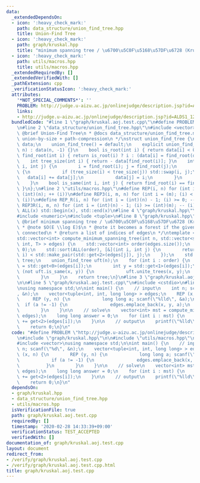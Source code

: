 ```yaml
---
data:
  _extendedDependsOn:
  - icon: ':heavy_check_mark:'
    path: data_structure/union_find_tree.hpp
    title: Union-Find Tree
  - icon: ':heavy_check_mark:'
    path: graph/kruskal.hpp
    title: "minimum spanning tree / \u6700\u5C0F\u5168\u57DF\u6728 (Kruskal's method)"
  - icon: ':heavy_check_mark:'
    path: utils/macros.hpp
    title: utils/macros.hpp
  _extendedRequiredBy: []
  _extendedVerifiedWith: []
  _pathExtension: cpp
  _verificationStatusIcon: ':heavy_check_mark:'
  attributes:
    '*NOT_SPECIAL_COMMENTS*': ''
    PROBLEM: http://judge.u-aizu.ac.jp/onlinejudge/description.jsp?id=ALDS1_12_A
    links:
    - http://judge.u-aizu.ac.jp/onlinejudge/description.jsp?id=ALDS1_12_A
  bundledCode: "#line 1 \"graph/kruskal.aoj.test.cpp\"\n#define PROBLEM \"http://judge.u-aizu.ac.jp/onlinejudge/description.jsp?id=ALDS1_12_A\"\
    \n#line 2 \"data_structure/union_find_tree.hpp\"\n#include <vector>\n\n/**\n *\
    \ @brief Union-Find Tree\n * @docs data_structure/union_find_tree.md\n * @note\
    \ union-by-size + path-compression\n */\nstruct union_find_tree {\n    std::vector<int>\
    \ data;\n    union_find_tree() = default;\n    explicit union_find_tree(std::size_t\
    \ n) : data(n, -1) {}\n    bool is_root(int i) { return data[i] < 0; }\n    int\
    \ find_root(int i) { return is_root(i) ? i : (data[i] = find_root(data[i])); }\n\
    \    int tree_size(int i) { return - data[find_root(i)]; }\n    int unite_trees(int\
    \ i, int j) {\n        i = find_root(i); j = find_root(j);\n        if (i != j)\
    \ {\n            if (tree_size(i) < tree_size(j)) std::swap(i, j);\n         \
    \   data[i] += data[j];\n            data[j] = i;\n        }\n        return i;\n\
    \    }\n    bool is_same(int i, int j) { return find_root(i) == find_root(j);\
    \ }\n};\n#line 2 \"utils/macros.hpp\"\n#define REP(i, n) for (int i = 0; (i) <\
    \ (int)(n); ++ (i))\n#define REP3(i, m, n) for (int i = (m); (i) < (int)(n); ++\
    \ (i))\n#define REP_R(i, n) for (int i = (int)(n) - 1; (i) >= 0; -- (i))\n#define\
    \ REP3R(i, m, n) for (int i = (int)(n) - 1; (i) >= (int)(m); -- (i))\n#define\
    \ ALL(x) std::begin(x), std::end(x)\n#line 4 \"graph/kruskal.hpp\"\n#include <algorithm>\n\
    #include <numeric>\n#include <tuple>\n#line 8 \"graph/kruskal.hpp\"\n\n/**\n *\
    \ @brief minimum spanning tree / \u6700\u5C0F\u5168\u57DF\u6728 (Kruskal's method)\n\
    \ * @note $O(E \\log E)$\n * @note it becomes a forest if the given graph is not\
    \ connected\n * @return a list of indices of edges\n */\ntemplate <typename T>\n\
    std::vector<int> compute_minimum_spanning_tree(int n, std::vector<std::tuple<int,\
    \ int, T> > edges) {\n    std::vector<int> order(edges.size());\n    std::iota(ALL(order),\
    \ 0);\n    std::sort(ALL(order), [&](int i, int j) {\n        return std::make_pair(std::get<2>(edges[i]),\
    \ i) < std::make_pair(std::get<2>(edges[j]), j);\n    });\n    std::vector<int>\
    \ tree;\n    union_find_tree uft(n);\n    for (int i : order) {\n        int x\
    \ = std::get<0>(edges[i]);\n        int y = std::get<1>(edges[i]);\n        if\
    \ (not uft.is_same(x, y)) {\n            uft.unite_trees(x, y);\n            tree.push_back(i);\n\
    \        }\n    }\n    return tree;\n}\n#line 3 \"graph/kruskal.aoj.test.cpp\"\
    \n\n#line 5 \"graph/kruskal.aoj.test.cpp\"\n#include <cstdio>\n#line 7 \"graph/kruskal.aoj.test.cpp\"\
    \nusing namespace std;\n\nint main() {\n    // input\n    int n; scanf(\"%d\"\
    , &n);\n    vector<tuple<int, int, long long> > edges;\n    REP (x, n) {\n   \
    \     REP (y, n) {\n            long long a; scanf(\"%lld\", &a);\n          \
    \  if (a != -1) {\n                edges.emplace_back(x, y, a);\n            }\n\
    \        }\n    }\n\n    // solve\n    vector<int> mst = compute_minimum_spanning_tree(n,\
    \ edges);\n    long long answer = 0;\n    for (int i : mst) {\n        answer\
    \ += get<2>(edges[i]);\n    }\n\n    // output\n    printf(\"%lld\\n\", answer);\n\
    \    return 0;\n}\n"
  code: "#define PROBLEM \"http://judge.u-aizu.ac.jp/onlinejudge/description.jsp?id=ALDS1_12_A\"\
    \n#include \"graph/kruskal.hpp\"\n\n#include \"utils/macros.hpp\"\n#include <cstdio>\n\
    #include <vector>\nusing namespace std;\n\nint main() {\n    // input\n    int\
    \ n; scanf(\"%d\", &n);\n    vector<tuple<int, int, long long> > edges;\n    REP\
    \ (x, n) {\n        REP (y, n) {\n            long long a; scanf(\"%lld\", &a);\n\
    \            if (a != -1) {\n                edges.emplace_back(x, y, a);\n  \
    \          }\n        }\n    }\n\n    // solve\n    vector<int> mst = compute_minimum_spanning_tree(n,\
    \ edges);\n    long long answer = 0;\n    for (int i : mst) {\n        answer\
    \ += get<2>(edges[i]);\n    }\n\n    // output\n    printf(\"%lld\\n\", answer);\n\
    \    return 0;\n}\n"
  dependsOn:
  - graph/kruskal.hpp
  - data_structure/union_find_tree.hpp
  - utils/macros.hpp
  isVerificationFile: true
  path: graph/kruskal.aoj.test.cpp
  requiredBy: []
  timestamp: '2020-02-28 14:33:39+09:00'
  verificationStatus: TEST_ACCEPTED
  verifiedWith: []
documentation_of: graph/kruskal.aoj.test.cpp
layout: document
redirect_from:
- /verify/graph/kruskal.aoj.test.cpp
- /verify/graph/kruskal.aoj.test.cpp.html
title: graph/kruskal.aoj.test.cpp
---
```


